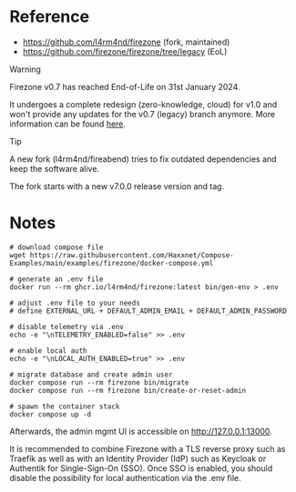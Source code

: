 # Reference

- https://github.com/l4rm4nd/firezone (fork, maintained)
- https://github.com/firezone/firezone/tree/legacy (EoL)

> [!WARNING]
> Firezone v0.7 has reached End-of-Life on 31st January 2024.
>
> It undergoes a complete redesign (zero-knowledge, cloud) for v1.0 and won't provide any updates for the v0.7 (legacy) branch anymore. More information can be found [here](https://www.firezone.dev/blog/firezone-1-0).

> [!TIP]
> A new fork (l4rm4nd/fireabend) tries to fix outdated dependencies and keep the software alive.
>
> The fork starts with a new v7.0.0 release version and tag.

# Notes

````
# download compose file
wget https://raw.githubusercontent.com/Haxxnet/Compose-Examples/main/examples/firezone/docker-compose.yml

# generate an .env file
docker run --rm ghcr.io/l4rm4nd/firezone:latest bin/gen-env > .env

# adjust .env file to your needs
# define EXTERNAL_URL + DEFAULT_ADMIN_EMAIL + DEFAULT_ADMIN_PASSWORD

# disable telemetry via .env
echo -e "\nTELEMETRY_ENABLED=false" >> .env

# enable local auth
echo -e "\nLOCAL_AUTH_ENABLED=true" >> .env

# migrate database and create admin user
docker compose run --rm firezone bin/migrate
docker compose run --rm firezone bin/create-or-reset-admin

# spawn the container stack
docker compose up -d
````

Afterwards, the admin mgmt UI is accessible on http://127.0.0.1:13000.

It is recommended to combine Firezone with a TLS reverse proxy such as Traefik as well as with an Identity Provider (IdP) such as Keycloak or Authentik for Single-Sign-On (SSO). Once SSO is enabled, you should disable the possibility for local authentication via the .env file.
